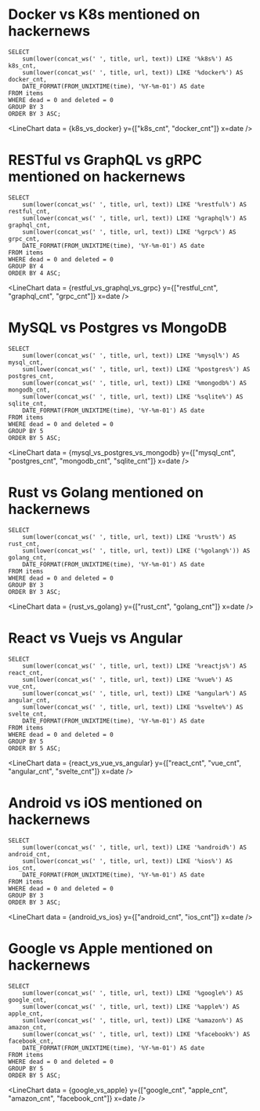 # Docker vs K8s mentioned on hackernews

```k8s_vs_docker
SELECT
    sum(lower(concat_ws(' ', title, url, text)) LIKE '%k8s%') AS k8s_cnt,
    sum(lower(concat_ws(' ', title, url, text)) LIKE '%docker%') AS docker_cnt,
    DATE_FORMAT(FROM_UNIXTIME(time), '%Y-%m-01') AS date
FROM items
WHERE dead = 0 and deleted = 0
GROUP BY 3
ORDER BY 3 ASC;
```

<LineChart data = {k8s_vs_docker} y={["k8s_cnt", "docker_cnt"]} x=date />

# RESTful vs GraphQL vs gRPC mentioned on hackernews

```restful_vs_graphql_vs_grpc
SELECT
    sum(lower(concat_ws(' ', title, url, text)) LIKE '%restful%') AS restful_cnt,
    sum(lower(concat_ws(' ', title, url, text)) LIKE '%graphql%') AS graphql_cnt,
    sum(lower(concat_ws(' ', title, url, text)) LIKE '%grpc%') AS grpc_cnt,
    DATE_FORMAT(FROM_UNIXTIME(time), '%Y-%m-01') AS date
FROM items
WHERE dead = 0 and deleted = 0
GROUP BY 4
ORDER BY 4 ASC;
```

<LineChart data = {restful_vs_graphql_vs_grpc} y={["restful_cnt", "graphql_cnt", "grpc_cnt"]} x=date />

# MySQL vs Postgres vs MongoDB

```mysql_vs_postgres_vs_mongodb
SELECT
    sum(lower(concat_ws(' ', title, url, text)) LIKE '%mysql%') AS mysql_cnt,
    sum(lower(concat_ws(' ', title, url, text)) LIKE '%postgres%') AS postgres_cnt,
    sum(lower(concat_ws(' ', title, url, text)) LIKE '%mongodb%') AS mongodb_cnt,
    sum(lower(concat_ws(' ', title, url, text)) LIKE '%sqlite%') AS sqlite_cnt,
    DATE_FORMAT(FROM_UNIXTIME(time), '%Y-%m-01') AS date
FROM items
WHERE dead = 0 and deleted = 0
GROUP BY 5
ORDER BY 5 ASC;
```

<LineChart data = {mysql_vs_postgres_vs_mongodb} y={["mysql_cnt", "postgres_cnt", "mongodb_cnt", "sqlite_cnt"]} x=date />

# Rust vs Golang mentioned on hackernews

```rust_vs_golang
SELECT
    sum(lower(concat_ws(' ', title, url, text)) LIKE '%rust%') AS rust_cnt,
    sum(lower(concat_ws(' ', title, url, text)) LIKE ('%golang%')) AS golang_cnt,
    DATE_FORMAT(FROM_UNIXTIME(time), '%Y-%m-01') AS date
FROM items
WHERE dead = 0 and deleted = 0
GROUP BY 3
ORDER BY 3 ASC;
```

<LineChart data = {rust_vs_golang} y={["rust_cnt", "golang_cnt"]} x=date />


# React vs Vuejs vs Angular

```react_vs_vue_vs_angular
SELECT
    sum(lower(concat_ws(' ', title, url, text)) LIKE '%reactjs%') AS react_cnt,
    sum(lower(concat_ws(' ', title, url, text)) LIKE '%vue%') AS vue_cnt,
    sum(lower(concat_ws(' ', title, url, text)) LIKE '%angular%') AS angular_cnt,
    sum(lower(concat_ws(' ', title, url, text)) LIKE '%svelte%') AS svelte_cnt,
    DATE_FORMAT(FROM_UNIXTIME(time), '%Y-%m-01') AS date
FROM items
WHERE dead = 0 and deleted = 0
GROUP BY 5
ORDER BY 5 ASC;
```

<LineChart data = {react_vs_vue_vs_angular} y={["react_cnt", "vue_cnt", "angular_cnt", "svelte_cnt"]} x=date />


# Android vs iOS mentioned on hackernews

```android_vs_ios
SELECT
    sum(lower(concat_ws(' ', title, url, text)) LIKE '%android%') AS android_cnt,
    sum(lower(concat_ws(' ', title, url, text)) LIKE '%ios%') AS ios_cnt,
    DATE_FORMAT(FROM_UNIXTIME(time), '%Y-%m-01') AS date
FROM items
WHERE dead = 0 and deleted = 0
GROUP BY 3
ORDER BY 3 ASC;
```

<LineChart data = {android_vs_ios} y={["android_cnt", "ios_cnt"]} x=date />


# Google vs Apple mentioned on hackernews

```google_vs_apple
SELECT
    sum(lower(concat_ws(' ', title, url, text)) LIKE '%google%') AS google_cnt,
    sum(lower(concat_ws(' ', title, url, text)) LIKE '%apple%') AS apple_cnt,
    sum(lower(concat_ws(' ', title, url, text)) LIKE '%amazon%') AS amazon_cnt,
    sum(lower(concat_ws(' ', title, url, text)) LIKE '%facebook%') AS facebook_cnt,
    DATE_FORMAT(FROM_UNIXTIME(time), '%Y-%m-01') AS date
FROM items
WHERE dead = 0 and deleted = 0
GROUP BY 5
ORDER BY 5 ASC;
```

<LineChart data = {google_vs_apple} y={["google_cnt", "apple_cnt", "amazon_cnt", "facebook_cnt"]} x=date />

